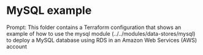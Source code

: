 # MySQL example

Prompt: This folder contains a Terraform configuration that shows an example of how to use the mysql module (../../modules/data-stores/mysql) to deploy a MySQL database using RDS in an Amazon Web Services (AWS) account
